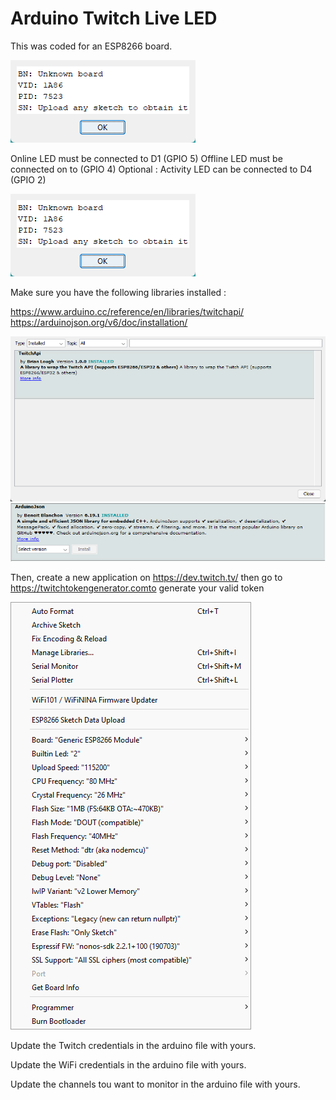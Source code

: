 # Arduino Twitch Live LED

This was coded for an ESP8266 board.

![Screenshot](images/2.png)

Online LED must be connected to D1 (GPIO 5)
Offline LED must be connected on to (GPIO 4)
Optional : Activity LED can be connected to D4 (GPIO 2)

![ESP8266](images/2.png)

Make sure you have the following libraries installed :

https://www.arduino.cc/reference/en/libraries/twitchapi/
https://arduinojson.org/v6/doc/installation/

![TwitchAPI](images/4.png)
![ArduinoJSON](images/3.png)

Then, create a new application on https://dev.twitch.tv/ then go to https://twitchtokengenerator.comto generate your valid token

![Screenshot](images/1.png)

Update the Twitch credentials in the arduino file with yours.

Update the WiFi credentials in the arduino file with yours.

Update the channels tou want to monitor in the arduino file with yours.





